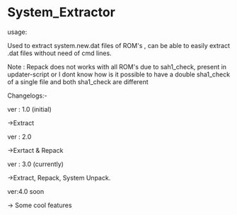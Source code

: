 # System_Extractor

usage:

Used to extract system.new.dat files of ROM's , can be able to easily extract .dat files without need of cmd lines.

Note : Repack does not works with all ROM's due to sah1_check, present in updater-script
or I dont know how is it possible to have a double sha1_check of a single file and both sha1_check are different


Changelogs:-

ver : 1.0 (initial)

 ->Extract
 
ver : 2.0

 ->Exrtact & Repack
 
ver : 3.0 (currently)

 ->Extract, Repack, System Unpack.
 
ver:4.0 soon

 -> Some cool features
